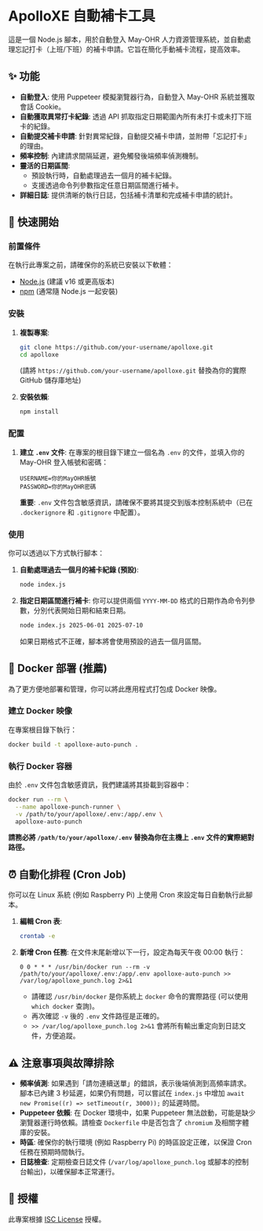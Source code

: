 # ApolloXE 自動補卡工具

這是一個 Node.js 腳本，用於自動登入 May-OHR 人力資源管理系統，並自動處理忘記打卡（上班/下班）的補卡申請。它旨在簡化手動補卡流程，提高效率。

## ✨ 功能

*   **自動登入**: 使用 Puppeteer 模擬瀏覽器行為，自動登入 May-OHR 系統並獲取會話 Cookie。
*   **自動獲取異常打卡紀錄**: 透過 API 抓取指定日期範圍內所有未打卡或未打下班卡的紀錄。
*   **自動提交補卡申請**: 針對異常紀錄，自動提交補卡申請，並附帶「忘記打卡」的理由。
*   **頻率控制**: 內建請求間隔延遲，避免觸發後端頻率偵測機制。
*   **靈活的日期區間**:
    *   預設執行時，自動處理過去一個月的補卡紀錄。
    *   支援透過命令列參數指定任意日期區間進行補卡。
*   **詳細日誌**: 提供清晰的執行日誌，包括補卡清單和完成補卡申請的統計。

## 🚀 快速開始

### 前置條件

在執行此專案之前，請確保你的系統已安裝以下軟體：

*   [Node.js](https://nodejs.org/en/) (建議 v16 或更高版本)
*   [npm](https://www.npmjs.com/) (通常隨 Node.js 一起安裝)

### 安裝

1.  **複製專案**:
    ```bash
    git clone https://github.com/your-username/apolloxe.git
    cd apolloxe
    ```
    (請將 `https://github.com/your-username/apolloxe.git` 替換為你的實際 GitHub 儲存庫地址)

2.  **安裝依賴**:
    ```bash
    npm install
    ```

### 配置

1.  **建立 `.env` 文件**:
    在專案的根目錄下建立一個名為 `.env` 的文件，並填入你的 May-OHR 登入帳號和密碼：

    ```
    USERNAME=你的MayOHR帳號
    PASSWORD=你的MayOHR密碼
    ```
    **重要**: `.env` 文件包含敏感資訊，請確保不要將其提交到版本控制系統中（已在 `.dockerignore` 和 `.gitignore` 中配置）。

### 使用

你可以透過以下方式執行腳本：

1.  **自動處理過去一個月的補卡紀錄 (預設)**:
    ```bash
    node index.js
    ```

2.  **指定日期區間進行補卡**:
    你可以提供兩個 `YYYY-MM-DD` 格式的日期作為命令列參數，分別代表開始日期和結束日期。

    ```bash
    node index.js 2025-06-01 2025-07-10
    ```
    如果日期格式不正確，腳本將會使用預設的過去一個月區間。

## 🐳 Docker 部署 (推薦)

為了更方便地部署和管理，你可以將此應用程式打包成 Docker 映像。

### 建立 Docker 映像

在專案根目錄下執行：

```bash
docker build -t apolloxe-auto-punch .
```

### 執行 Docker 容器

由於 `.env` 文件包含敏感資訊，我們建議將其掛載到容器中：

```bash
docker run --rm \
  --name apolloxe-punch-runner \
  -v /path/to/your/apolloxe/.env:/app/.env \
  apolloxe-auto-punch
```
**請務必將 `/path/to/your/apolloxe/.env` 替換為你在主機上 `.env` 文件的實際絕對路徑。**

## ⏰ 自動化排程 (Cron Job)

你可以在 Linux 系統 (例如 Raspberry Pi) 上使用 Cron 來設定每日自動執行此腳本。

1.  **編輯 Cron 表**:
    ```bash
    crontab -e
    ```

2.  **新增 Cron 任務**:
    在文件末尾新增以下一行，設定為每天午夜 00:00 執行：

    ```cron
    0 0 * * * /usr/bin/docker run --rm -v /path/to/your/apolloxe/.env:/app/.env apolloxe-auto-punch >> /var/log/apolloxe_punch.log 2>&1
    ```
    *   請確認 `/usr/bin/docker` 是你系統上 `docker` 命令的實際路徑 (可以使用 `which docker` 查詢)。
    *   再次確認 `-v` 後的 `.env` 文件路徑是正確的。
    *   `>> /var/log/apolloxe_punch.log 2>&1` 會將所有輸出重定向到日誌文件，方便追蹤。

## ⚠️ 注意事項與故障排除

*   **頻率偵測**: 如果遇到「請勿連續送單」的錯誤，表示後端偵測到高頻率請求。腳本已內建 3 秒延遲，如果仍有問題，可以嘗試在 `index.js` 中增加 `await new Promise((r) => setTimeout(r, 3000));` 的延遲時間。
*   **Puppeteer 依賴**: 在 Docker 環境中，如果 Puppeteer 無法啟動，可能是缺少瀏覽器運行時依賴。請檢查 `Dockerfile` 中是否包含了 `chromium` 及相關字體庫的安裝。
*   **時區**: 確保你的執行環境 (例如 Raspberry Pi) 的時區設定正確，以保證 Cron 任務在預期時間執行。
*   **日誌檢查**: 定期檢查日誌文件 (`/var/log/apolloxe_punch.log` 或腳本的控制台輸出)，以確保腳本正常運行。

## 📄 授權

此專案根據 [ISC License](LICENSE) 授權。
